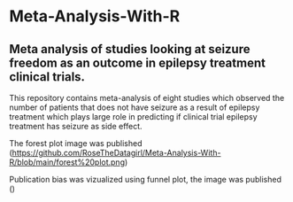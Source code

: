 # Meta-Analysis-With-R

## Meta analysis of studies looking at seizure freedom as an outcome in epilepsy treatment clinical trials.

This repository contains meta-analysis of eight studies which observed the number of patients that does not have seizure as a result of epilepsy treatment which plays large role in predicting if clinical trial epilepsy treatment has seizure as side effect.

The forest plot image was published (https://github.com/RoseTheDatagirl/Meta-Analysis-With-R/blob/main/forest%20plot.png)

Publication bias was vizualized using funnel plot, the image was published ()
